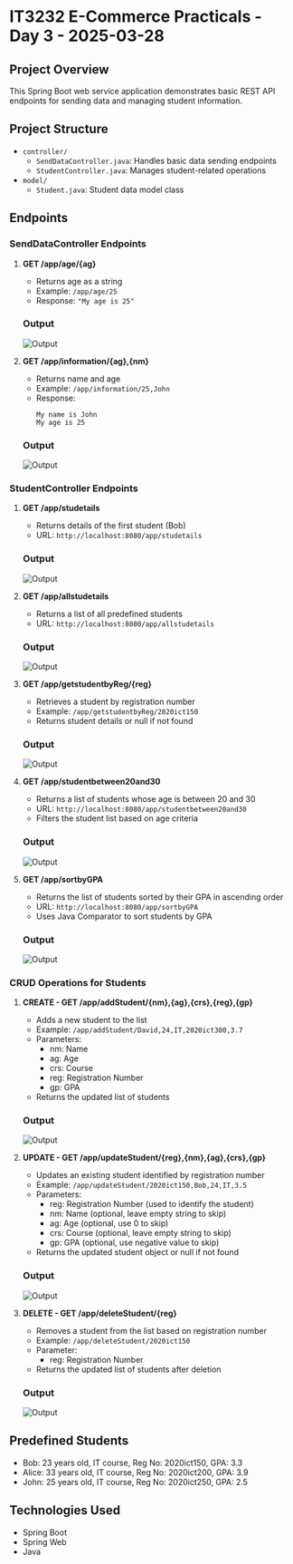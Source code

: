 # IT3232 E-Commerce Practicals - Day 3 - 2025-03-28

## Project Overview
This Spring Boot web service application demonstrates basic REST API endpoints for sending data and managing student information.

## Project Structure
- `controller/`
  - `SendDataController.java`: Handles basic data sending endpoints
  - `StudentController.java`: Manages student-related operations
- `model/`
  - `Student.java`: Student data model class

## Endpoints

### SendDataController Endpoints
1. **GET /app/age/{ag}**
   - Returns age as a string
   - Example: `/app/age/25` 
   - Response: `"My age is 25"`

    ### Output
    ![Output](./Output1.png) 

2. **GET /app/information/{ag},{nm}**
   - Returns name and age
   - Example: `/app/information/25,John`
   - Response: 
     ```
     My name is John
     My age is 25
     ```

    ### Output
    ![Output](./Output2.png) 

### StudentController Endpoints
1. **GET /app/studetails**
   - Returns details of the first student (Bob)
   - URL: `http://localhost:8080/app/studetails`

    ### Output
    ![Output](./Output3.png) 

2. **GET /app/allstudetails**
   - Returns a list of all predefined students
   - URL: `http://localhost:8080/app/allstudetails`

    ### Output
    ![Output](./Output4.png) 

3. **GET /app/getstudentbyReg/{reg}**
   - Retrieves a student by registration number
   - Example: `/app/getstudentbyReg/2020ict150`
   - Returns student details or null if not found

    ### Output
    ![Output](./Output5.png) 

4. **GET /app/studentbetween20and30**
   - Returns a list of students whose age is between 20 and 30
   - URL: `http://localhost:8080/app/studentbetween20and30`
   - Filters the student list based on age criteria

    ### Output
    ![Output](./Output6.png)

5. **GET /app/sortbyGPA**
   - Returns the list of students sorted by their GPA in ascending order
   - URL: `http://localhost:8080/app/sortbyGPA`
   - Uses Java Comparator to sort students by GPA

    ### Output
    ![Output](./Output7.png)

### CRUD Operations for Students

1. **CREATE - GET /app/addStudent/{nm},{ag},{crs},{reg},{gp}**
   - Adds a new student to the list
   - Example: `/app/addStudent/David,24,IT,2020ict300,3.7`
   - Parameters:
     - nm: Name
     - ag: Age
     - crs: Course
     - reg: Registration Number
     - gp: GPA
   - Returns the updated list of students

    ### Output
    ![Output](./Output8.png)

2. **UPDATE - GET /app/updateStudent/{reg},{nm},{ag},{crs},{gp}**
   - Updates an existing student identified by registration number
   - Example: `/app/updateStudent/2020ict150,Bob,24,IT,3.5`
   - Parameters:
     - reg: Registration Number (used to identify the student)
     - nm: Name (optional, leave empty string to skip)
     - ag: Age (optional, use 0 to skip)
     - crs: Course (optional, leave empty string to skip)
     - gp: GPA (optional, use negative value to skip)
   - Returns the updated student object or null if not found
    ### Output
    ![Output](./Output9.png)

3. **DELETE - GET /app/deleteStudent/{reg}**
   - Removes a student from the list based on registration number
   - Example: `/app/deleteStudent/2020ict150`
   - Parameter:
     - reg: Registration Number
   - Returns the updated list of students after deletion

    ### Output
    ![Output](./Output10.png)

## Predefined Students
- Bob: 23 years old, IT course, Reg No: 2020ict150, GPA: 3.3
- Alice: 33 years old, IT course, Reg No: 2020ict200, GPA: 3.9
- John: 25 years old, IT course, Reg No: 2020ict250, GPA: 2.5

## Technologies Used
- Spring Boot
- Spring Web
- Java